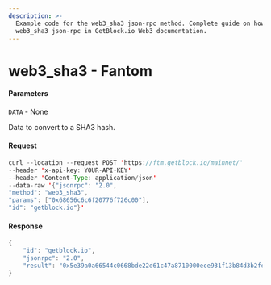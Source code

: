 ```yaml
---
description: >-
  Example code for the web3_sha3 json-rpc method. Сomplete guide on how to use
  web3_sha3 json-rpc in GetBlock.io Web3 documentation.
---
```


# web3\_sha3 - Fantom

#### Parameters

`DATA` - None

Data to convert to a SHA3 hash.

#### Request

```java
curl --location --request POST 'https://ftm.getblock.io/mainnet/' 
--header 'x-api-key: YOUR-API-KEY' 
--header 'Content-Type: application/json' 
--data-raw '{"jsonrpc": "2.0",
"method": "web3_sha3",
"params": ["0x68656c6c6f20776f726c00"],
"id": "getblock.io"}'
```

#### Response

```java
{
    "id": "getblock.io",
    "jsonrpc": "2.0",
    "result": "0x5e39a0a66544c0668bde22d61c47a8710000ece931f13b84d3b2feb44ec96d3f"
}
```
